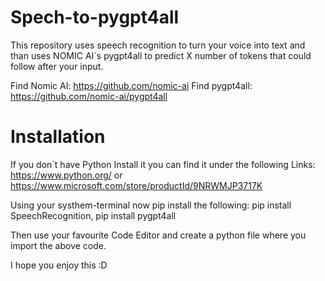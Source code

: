 # Spech-to-pygpt4all
This repository uses speech recognition to turn your voice into text and than uses NOMIC AI´s pygpt4all to predict X number of tokens that could follow after your input.

Find Nomic AI: https://github.com/nomic-ai
Find pygpt4all: https://github.com/nomic-ai/pygpt4all

# Installation 
If you don`t have Python Install it you can find it under the following Links:
https://www.python.org/ or https://www.microsoft.com/store/productId/9NRWMJP3717K

Using your systhem-terminal now pip install the following:
pip install SpeechRecognition,
pip install pygpt4all

Then use your favourite Code Editor and create a python file where you import the above code.

I hope you enjoy this :D
